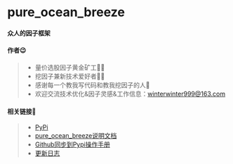 # pure_ocean_breeze 
#### **众人的因子框架**

#### 作者😉
>* 量价选股因子黄金矿工💁‍♂️
>* 挖因子兼新技术爱好者💁‍♂️
>* 感谢每一个教我写代码和教我挖因子的人💐
>* 欢迎交流技术优化&因子灵感&工作信息：<winterwinter999@163.com>

#### 相关链接🔗
>* [PyPi](https://pypi.org/project/pure-ocean-breeze/)
>* [pure_ocean_breeze说明文档](https://chen-001.github.io/pure_ocean_breeze/)
>* [Github同步到Pypi操作手册](https://github.com/chen-001/pure_ocean_breeze/blob/master/Github同步Pypi操作手册/Github同步Pypi操作手册.md)
>* [更新日志](https://github.com/chen-001/pure_ocean_breeze/blob/master/更新日志/更新日志.md)

